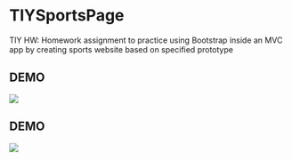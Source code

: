 # TIYSportsPage
TIY HW: Homework assignment to practice using Bootstrap inside an MVC app by creating sports website based on specified prototype

## DEMO
![](TIYSportsPage/media/TIYSports1.png) 
 
 ## DEMO
![](TIYSportsPage/media/TIYSports2.png)

